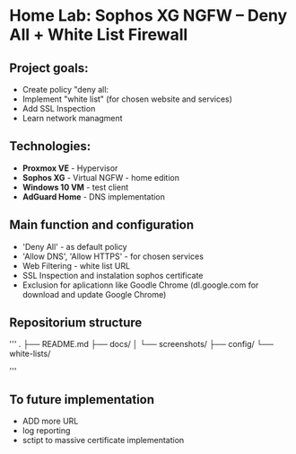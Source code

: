 # Home Lab: Sophos XG NGFW – Deny All + White List Firewall

## Project goals:
- Create policy "deny all:
- Implement "white list" (for chosen website and services)
- Add SSL Inspection
- Learn network managment

## Technologies:
- **Proxmox VE** - Hypervisor
- **Sophos XG** - Virtual NGFW - home edition
- **Windows 10 VM** - test client
- **AdGuard Home** - DNS implementation

## Main function and configuration
- 'Deny All' - as default policy
- 'Allow DNS', 'Allow HTTPS' - for chosen services
- Web Filtering - white list URL
- SSL Inspection and instalation sophos certificate
- Exclusion for aplicationn like Goodle Chrome (dl.google.com for download and update Google Chrome)

## Repositorium structure
'''
.
├── README.md
├── docs/
│   └── screenshots/
├── config/
    └── white-lists/

'''

## To future implementation
- ADD more URL
- log reporting
- sctipt to massive certificate implementation
